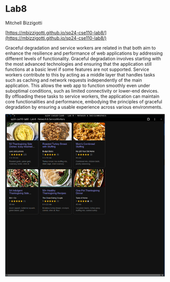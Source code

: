 # Lab8
Mitchell Bizzigotti

[https://mbizzigotti.github.io/sp24-cse110-lab8/](https://mbizzigotti.github.io/sp24-cse110-lab8/)

Graceful degradation and service workers are related in that both aim to enhance the resilience and performance of web applications by addressing different levels of functionality. Graceful degradation involves starting with the most advanced technologies and ensuring that the application still functions at a basic level if some features are not supported. Service workers contribute to this by acting as a middle layer that handles tasks such as caching and network requests independently of the main application. This allows the web app to function smoothly even under suboptimal conditions, such as limited connectivity or lower-end devices. By offloading these tasks to service workers, the application can maintain core functionalities and performance, embodying the principles of graceful degradation by ensuring a usable experience across various environments.

![pwa.png](pwa.png)
